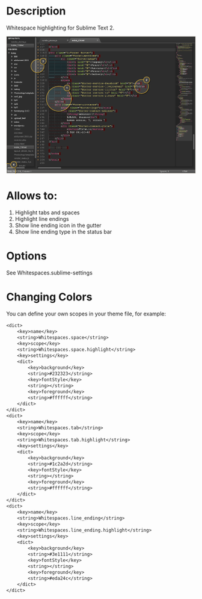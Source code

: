 # Description

Whitespace highlighting for Sublime Text 2.

![Options Screenshot](https://github.com/gorte/ST2-Whitespaces/raw/master/example.png)

# Allows to:

1. Highlight tabs and spaces
2. Highlight line endings
3. Show line ending icon in the gutter
4. Show line ending type in the status bar

# Options

See Whitespaces.sublime-settings

# Changing Colors

You can define your own scopes in your theme file, for example:

	<dict>
		<key>name</key>
		<string>Whitespaces.space</string>
		<key>scope</key>
		<string>Whitespaces.space.highlight</string>
		<key>settings</key>
   		<dict>
   			<key>background</key>
   			<string>#232323</string>
   			<key>fontStyle</key>
   			<string></string>
   			<key>foreground</key>
   			<string>#ffffff</string>
   		</dict>
	</dict>
	<dict>
		<key>name</key>
		<string>Whitespaces.tab</string>
		<key>scope</key>
		<string>Whitespaces.tab.highlight</string>
		<key>settings</key>
   		<dict>
   			<key>background</key>
   			<string>#1c2a2d</string>
   			<key>fontStyle</key>
   			<string></string>
   			<key>foreground</key>
   			<string>#ffffff</string>
   		</dict>
	</dict>
	<dict>
		<key>name</key>
		<string>Whitespaces.line_ending</string>
		<key>scope</key>
		<string>Whitespaces.line_ending.highlight</string>
		<key>settings</key>
   		<dict>
   			<key>background</key>
   			<string>#3e1111</string>
   			<key>fontStyle</key>
   			<string></string>
   			<key>foreground</key>
   			<string>#eda24c</string>
   		</dict>
	</dict>
